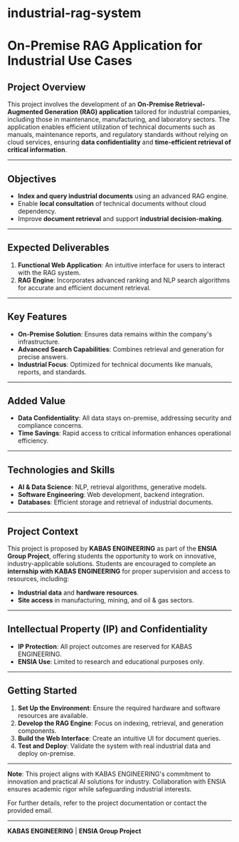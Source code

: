 # industrial-rag-system

#  On-Premise RAG Application for Industrial Use Cases

## Project Overview
This project involves the development of an **On-Premise Retrieval-Augmented Generation (RAG) application** tailored for industrial companies, including those in maintenance, manufacturing, and laboratory sectors. The application enables efficient utilization of technical documents such as manuals, maintenance reports, and regulatory standards without relying on cloud services, ensuring **data confidentiality** and **time-efficient retrieval of critical information**.

---

## Objectives
- **Index and query industrial documents** using an advanced RAG engine.  
- Enable **local consultation** of technical documents without cloud dependency.  
- Improve **document retrieval** and support **industrial decision-making**.  

---

## Expected Deliverables
1. **Functional Web Application**: An intuitive interface for users to interact with the RAG system.  
2. **RAG Engine**: Incorporates advanced ranking and NLP search algorithms for accurate and efficient document retrieval.  

---

## Key Features
- **On-Premise Solution**: Ensures data remains within the company's infrastructure.  
- **Advanced Search Capabilities**: Combines retrieval and generation for precise answers.  
- **Industrial Focus**: Optimized for technical documents like manuals, reports, and standards.  

---

## Added Value
- **Data Confidentiality**: All data stays on-premise, addressing security and compliance concerns.  
- **Time Savings**: Rapid access to critical information enhances operational efficiency.  

---

## Technologies and Skills
- **AI & Data Science**: NLP, retrieval algorithms, generative models.  
- **Software Engineering**: Web development, backend integration.  
- **Databases**: Efficient storage and retrieval of industrial documents.  

---

## Project Context
This project is proposed by **KABAS ENGINEERING** as part of the **ENSIA Group Project**, offering students the opportunity to work on innovative, industry-applicable solutions. Students are encouraged to complete an **internship with KABAS ENGINEERING** for proper supervision and access to resources, including:  
- **Industrial data** and **hardware resources**.  
- **Site access** in manufacturing, mining, and oil & gas sectors.  

---

## Intellectual Property (IP) and Confidentiality
- **IP Protection**: All project outcomes are reserved for KABAS ENGINEERING.  
- **ENSIA Use**: Limited to research and educational purposes only.  

---



## Getting Started
1. **Set Up the Environment**: Ensure the required hardware and software resources are available.  
2. **Develop the RAG Engine**: Focus on indexing, retrieval, and generation components.  
3. **Build the Web Interface**: Create an intuitive UI for document queries.  
4. **Test and Deploy**: Validate the system with real industrial data and deploy on-premise.  

---

**Note**: This project aligns with KABAS ENGINEERING's commitment to innovation and practical AI solutions for industry. Collaboration with ENSIA ensures academic rigor while safeguarding industrial interests.  

For further details, refer to the project documentation or contact the provided email.  

---  
**KABAS ENGINEERING** | **ENSIA Group Project**
